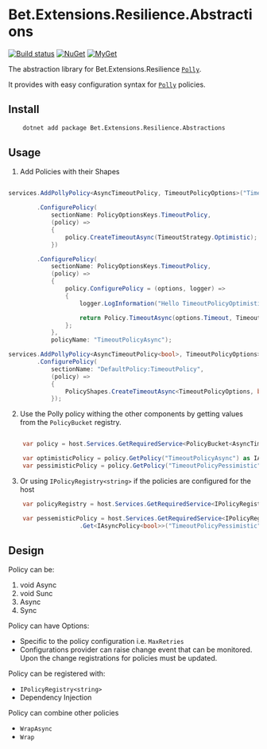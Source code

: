 ﻿# Bet.Extensions.Resilience.Abstractions

[![Build status](https://ci.appveyor.com/api/projects/status/tmqs7xbq1aqee3md/branch/master?svg=true)](https://ci.appveyor.com/project/kdcllc/bet-extensions-resilience/branch/master)
[![NuGet](https://img.shields.io/nuget/v/Bet.Extensions.Resilience.Abstractions.svg)](https://www.nuget.org/packages?q=Bet.Extensions.Resilience.Abstractions)
[![MyGet](https://img.shields.io/myget/kdcllc/v/Bet.Extensions.Resilience.Abstractions.svg?label=myget)](https://www.myget.org/F/kdcllc/api/v2)

The abstraction library for Bet.Extensions.Resilience [`Polly`](https://github.com/App-vNext/Polly).

It provides with easy configuration syntax for [`Polly`](https://github.com/App-vNext/Polly) policies.

## Install

```bash
    dotnet add package Bet.Extensions.Resilience.Abstractions
```

## Usage

1. Add Policies with their Shapes

```csharp

services.AddPollyPolicy<AsyncTimeoutPolicy, TimeoutPolicyOptions>("TimeoutPolicyOptimistic")

        .ConfigurePolicy(
            sectionName: PolicyOptionsKeys.TimeoutPolicy,
            (policy) =>
            {
                policy.CreateTimeoutAsync(TimeoutStrategy.Optimistic);
            })

        .ConfigurePolicy(
            sectionName: PolicyOptionsKeys.TimeoutPolicy,
            (policy) =>
            {
                policy.ConfigurePolicy = (options, logger) =>
                {
                    logger.LogInformation("Hello TimeoutPolicyOptimistic");

                    return Policy.TimeoutAsync(options.Timeout, TimeoutStrategy.Optimistic);
                };
            },
            policyName: "TimeoutPolicyAsync");

services.AddPollyPolicy<AsyncTimeoutPolicy<bool>, TimeoutPolicyOptions>("TimeoutPolicyPessimistic")
        .ConfigurePolicy(
            sectionName: "DefaultPolicy:TimeoutPolicy",
            (policy) =>
            {
                PolicyShapes.CreateTimeoutAsync<TimeoutPolicyOptions, bool>(policy);
            });
```

2. Use the Polly policy withing the other components by getting values from the `PolicyBucket` registry.

```csharp

    var policy = host.Services.GetRequiredService<PolicyBucket<AsyncTimeoutPolicy, TimeoutPolicyOptions>>();

    var optimisticPolicy = policy.GetPolicy("TimeoutPolicyAsync") as IAsyncPolicy;
    var pessimisticPolicy = policy.GetPolicy("TimeoutPolicyPessimistic") as IAsyncPolicy<bool>;
```

3. Or using `IPolicyRegistry<string>` if the policies are configured for the host

```csharp
    var policyRegistry = host.Services.GetRequiredService<IPolicyRegistry<string>>();

    var pessemisticPolicy = host.Services.GetRequiredService<IPolicyRegistry<string>>()
                    .Get<IAsyncPolicy<bool>>("TimeoutPolicyPessimistic");
```

## Design

Policy can be:

1. void Async
2. void Sunc
3. Async<TResult>
4. Sync<TResult>

Policy can have Options:

- Specific to the policy configuration i.e. `MaxRetries`
- Configurations provider can raise change event that can be monitored. Upon the change registrations for policies must be updated.

Policy can be registered with:

- `IPolicyRegistry<string>`
- Dependency Injection

Policy can combine other policies

- `WrapAsync`
- `Wrap`


